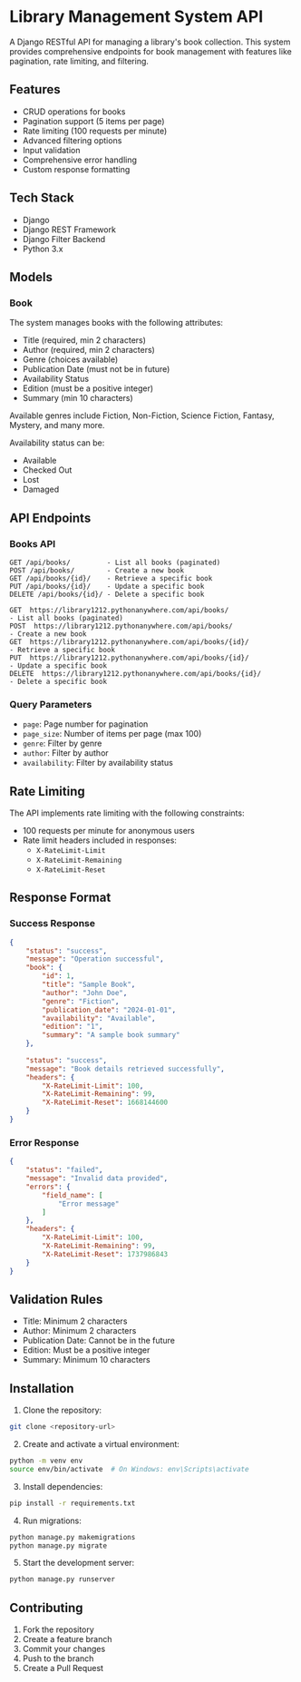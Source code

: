# Library Management System API

A Django RESTful API for managing a library's book collection. This system provides comprehensive endpoints for book management with features like pagination, rate limiting, and filtering.

## Features

- CRUD operations for books
- Pagination support (5 items per page)
- Rate limiting (100 requests per minute)
- Advanced filtering options
- Input validation
- Comprehensive error handling
- Custom response formatting

## Tech Stack

- Django
- Django REST Framework
- Django Filter Backend
- Python 3.x

## Models

### Book
The system manages books with the following attributes:

- Title (required, min 2 characters)
- Author (required, min 2 characters)
- Genre (choices available)
- Publication Date (must not be in future)
- Availability Status
- Edition (must be a positive integer)
- Summary (min 10 characters)

Available genres include Fiction, Non-Fiction, Science Fiction, Fantasy, Mystery, and many more.

Availability status can be:
- Available
- Checked Out
- Lost
- Damaged

## API Endpoints

### Books API

```
GET /api/books/         - List all books (paginated)
POST /api/books/        - Create a new book
GET /api/books/{id}/    - Retrieve a specific book
PUT /api/books/{id}/    - Update a specific book
DELETE /api/books/{id}/ - Delete a specific book
```
```
GET  https://library1212.pythonanywhere.com/api/books/                          - List all books (paginated)
POST  https://library1212.pythonanywhere.com/api/books/                         - Create a new book
GET  https://library1212.pythonanywhere.com/api/books/{id}/                     - Retrieve a specific book
PUT  https://library1212.pythonanywhere.com/api/books/{id}/                     - Update a specific book
DELETE  https://library1212.pythonanywhere.com/api/books/{id}/                  - Delete a specific book
```


### Query Parameters

- `page`: Page number for pagination
- `page_size`: Number of items per page (max 100)
- `genre`: Filter by genre
- `author`: Filter by author
- `availability`: Filter by availability status

## Rate Limiting

The API implements rate limiting with the following constraints:
- 100 requests per minute for anonymous users
- Rate limit headers included in responses:
  - `X-RateLimit-Limit`
  - `X-RateLimit-Remaining`
  - `X-RateLimit-Reset`

## Response Format

### Success Response

```json
{
    "status": "success",
    "message": "Operation successful",
    "book": {
        "id": 1,
        "title": "Sample Book",
        "author": "John Doe",
        "genre": "Fiction",
        "publication_date": "2024-01-01",
        "availability": "Available",
        "edition": "1",
        "summary": "A sample book summary"
    },
    
    "status": "success",
    "message": "Book details retrieved successfully",
    "headers": {
        "X-RateLimit-Limit": 100,
        "X-RateLimit-Remaining": 99,
        "X-RateLimit-Reset": 1668144600
    }
}

```

### Error Response

```json
{
    "status": "failed",
    "message": "Invalid data provided",
    "errors": {
        "field_name": [
            "Error message"
        ]
    },
    "headers": {
        "X-RateLimit-Limit": 100,
        "X-RateLimit-Remaining": 99,
        "X-RateLimit-Reset": 1737986843
    }
}
```

## Validation Rules

- Title: Minimum 2 characters
- Author: Minimum 2 characters
- Publication Date: Cannot be in the future
- Edition: Must be a positive integer
- Summary: Minimum 10 characters

## Installation

1. Clone the repository:
```bash
git clone <repository-url>
```

2. Create and activate a virtual environment:
```bash
python -m venv env
source env/bin/activate  # On Windows: env\Scripts\activate
```

3. Install dependencies:
```bash
pip install -r requirements.txt
```

4. Run migrations:
```bash
python manage.py makemigrations
python manage.py migrate
```

5. Start the development server:
```bash
python manage.py runserver
```

## Contributing

1. Fork the repository
2. Create a feature branch
3. Commit your changes
4. Push to the branch
5. Create a Pull Request


